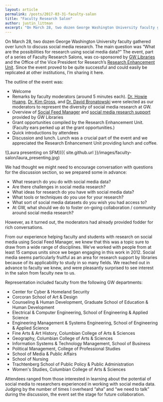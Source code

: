 ```yaml
---
layout: article
permalink: /posts/2017-03-31-faculty-salon
title: "Faculty Research Salon"
author: justin_littman 
excerpt: "On March 28, two dozen George Washington University faculty gathered over lunch to discuss social media research."
---
```


On March 28, two dozen George Washington University faculty gathered over lunch to discuss social media research. The main question was “What are the possibilities for research using social media data?” The event, part of a series of Faculty Research Salons, was co-sponsored by [GW Libraries](https://library.gwu.edu/) and the Office of the Vice President for Research’s [Research Enhancement Unit](https://sponsoredprojects.gwu.edu/research-enhancement). Since the event proved to be quite successful and could easily be replicated at other institutions, I’m sharing it here.

The outline of the event was:
* Welcome
* Remarks by faculty moderators (around 5 minutes each).  [Dr. Howie Huang](https://www.seas.gwu.edu/howie-huang), [Dr. Kim Gross](https://smpa.gwu.edu/kimberly-gross), and [Dr. David Bronatowski](https://www.seas.gwu.edu/david-broniatowski) were selected as our moderators to represent the diversity of social media research at GW.
* Overview of [Social Feed Manager](http://go.gwu.edu/sfm) and [social media research support](http://go.gwu.edu/sfmgw) provided by GW Libraries
* Grant opportunities compiled by the Research Enhancement Unit. (Faculty ears perked up at the grant opportunities.)
* Quick introductions by attendees
* Discussion and lunch. Lunch was a crucial part of the event and we appreciated the Research Enhancement Unit providing lunch and coffee. 

![Laura presenting on SFM]({{ site.github.url }}/images/faculty-salon/laura_presenting.jpg)

We had thought we might need to encourage conversation with questions for the discussion section, so we prepared some in advance:
* What research do you do with social media data?
* Are there challenges in social media research?
* What ideas for research do you have with social media data?
* What tools or techniques do you use for your research?
* What sort of social media datasets do you wish you had access to?
* At GW, what should we do to foster on-going collaboration / community around social media research?

However, as it turned out, the moderators had already provided fodder for rich conversations.

From our experience helping faculty and students with research on social media using Social Feed Manager, we knew that this was a topic sure to draw from a wide range of disciplines. We’ve worked with people from at least 15 campus units since we began engaging in this work in 2012. Social media seems particularly fruitful as an area for research support by libraries because of its applicability to study in so many fields. We reached out in advance to faculty we knew, and were pleasantly surprised to see interest in the salon from faculty new to us. 

Representation included faculty from the following GW departments:
* Center for Cyber & Homeland Security
* Corcoran School of Art & Design
* Counseling & Human Development, Graduate School of Education & Human Development
* Electrical & Computer Engineering, School of Engineering & Applied Science
* Engineering Management & Systems Engineering, School of Engineering & Applied Science
* Fine Arts & Art History, Columbian College of Arts & Sciences
* Geography, Columbian College of Arts & Sciences
* Information Systems & Technology Management, School of Business
* Political Management, College of Professional Studies
* School of Media & Public Affairs
* School of Nursing
* Trachtenberg School of Public Policy & Public Administration
* Women's Studies, Columbian College of Arts & Sciences


Attendees ranged from those interested in learning about the potential of social media to researchers experienced in working with social media data. Judging by the number of times I overheard “aha” and “we need to talk” during the discussion, the event set the stage for future collaboration.

